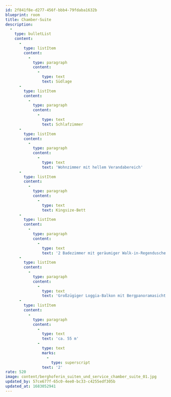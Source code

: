 ```yaml
---
id: 2f841f8e-d277-456f-bbb4-79fdaba1632b
blueprint: room
title: Chamber-Suite
description:
  -
    type: bulletList
    content:
      -
        type: listItem
        content:
          -
            type: paragraph
            content:
              -
                type: text
                text: Südlage
      -
        type: listItem
        content:
          -
            type: paragraph
            content:
              -
                type: text
                text: Schlafzimmer
      -
        type: listItem
        content:
          -
            type: paragraph
            content:
              -
                type: text
                text: 'Wohnzimmer mit hellem Verandabereich'
      -
        type: listItem
        content:
          -
            type: paragraph
            content:
              -
                type: text
                text: Kingsize-Bett
      -
        type: listItem
        content:
          -
            type: paragraph
            content:
              -
                type: text
                text: '2 Badezimmer mit geräumiger Walk-in-Regendusche bzw. kleiner Walk-in-Eckdusche'
      -
        type: listItem
        content:
          -
            type: paragraph
            content:
              -
                type: text
                text: 'Großzügiger Loggia-Balkon mit Bergpanoramasicht'
      -
        type: listItem
        content:
          -
            type: paragraph
            content:
              -
                type: text
                text: 'ca. 55 m'
              -
                type: text
                marks:
                  -
                    type: superscript
                text: '2'
rate: 520
image: content/berghoferin_suiten_und_service_chamber_suite_01.jpg
updated_by: 57ce677f-65c0-4ee0-bc33-c4255edf305b
updated_at: 1683052941
---
```

